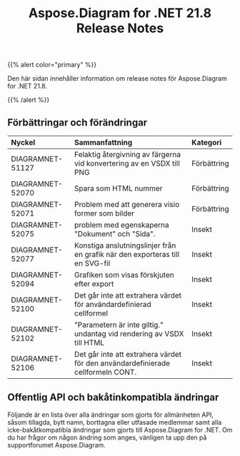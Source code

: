﻿---
title: Aspose.Diagram for .NET 21.8 Release Notes
type: docs
weight: 5
url: /sv/net/aspose-diagram-for-net-21-8-release-notes/
---
{{% alert color="primary" %}} 

Den här sidan innehåller information om release notes för Aspose.Diagram for .NET 21.8.

{{% /alert %}} 
## **Förbättringar och förändringar**

|**Nyckel**|**Sammanfattning**|**Kategori**|
|:- |:- |:- |
|DIAGRAMNET-51127|Felaktig återgivning av färgerna vid konvertering av en VSDX till PNG|Förbättring|
|DIAGRAMNET-52070|Spara som HTML nummer|Förbättring|
|DIAGRAMNET-52071|Problem med att generera visio former som bilder|Förbättring|
|DIAGRAMNET-52075|problem med egenskaperna "Dokument" och "Sida".|Insekt|
|DIAGRAMNET-52077|Konstiga anslutningslinjer från en grafik när den exporteras till en SVG-fil|Insekt|
|DIAGRAMNET-52094|Grafiken som visas förskjuten efter export|Insekt|
|DIAGRAMNET-52100|Det går inte att extrahera värdet för användardefinierad cellformel|Insekt|
|DIAGRAMNET-52102|"Parametern är inte giltig." undantag vid rendering av VSDX till HTML|Insekt|
|DIAGRAMNET-52106|Det går inte att extrahera värdet för den användardefinierade cellformeln CONT.|Insekt|

## **Offentlig API och bakåtinkompatibla ändringar**
Följande är en lista över alla ändringar som gjorts för allmänheten API, såsom tillagda, bytt namn, borttagna eller utfasade medlemmar samt alla icke-bakåtkompatibla ändringar som gjorts till Aspose.Diagram for .NET. Om du har frågor om någon ändring som anges, vänligen ta upp den på supportforumet Aspose.Diagram.





